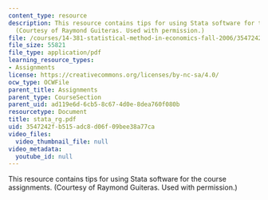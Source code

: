 ```yaml
---
content_type: resource
description: This resource contains tips for using Stata software for the course assignments.
  (Courtesy of Raymond Guiteras. Used with permission.)
file: /courses/14-381-statistical-method-in-economics-fall-2006/3547242fb515adc8d06f09bee38a77ca_stata_rg.pdf
file_size: 55821
file_type: application/pdf
learning_resource_types:
- Assignments
license: https://creativecommons.org/licenses/by-nc-sa/4.0/
ocw_type: OCWFile
parent_title: Assignments
parent_type: CourseSection
parent_uid: ad119e6d-6cb5-8c67-4d0e-8dea760f080b
resourcetype: Document
title: stata_rg.pdf
uid: 3547242f-b515-adc8-d06f-09bee38a77ca
video_files:
  video_thumbnail_file: null
video_metadata:
  youtube_id: null
---
```

This resource contains tips for using Stata software for the course assignments. (Courtesy of Raymond Guiteras. Used with permission.)
